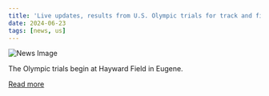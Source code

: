 ```yaml
---
title: 'Live updates, results from U.S. Olympic trials for track and field, Day 1 - OregonLive'
date: 2024-06-23
tags: [news, us]
---
```


![News Image](/images/news_image_20240623.jpg)

The Olympic trials begin at Hayward Field in Eugene.

[Read more](https://www.oregonlive.com/trackandfield/2024/06/live-updates-results-from-us-olympic-trials-for-track-and-field-day-1.html)
